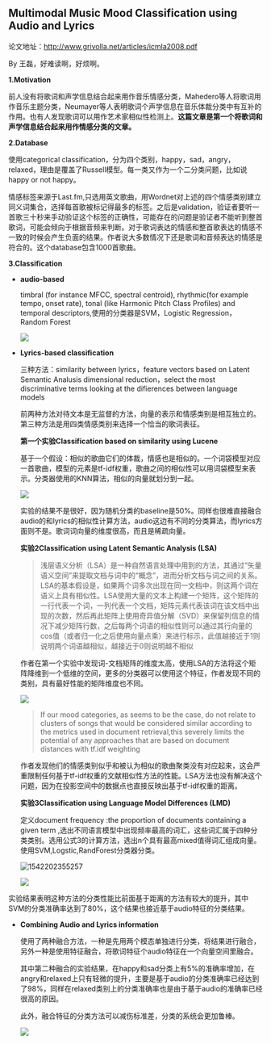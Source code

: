 ## Multimodal Music Mood Classification using Audio and Lyrics 

论文地址：http://www.grivolla.net/articles/icmla2008.pdf

By 王磊，好难读啊，好烦啊。

**1.Motivation**

前人没有将歌词和声学信息结合起来用作音乐情感分类，Mahedero等人将歌词用作音乐主题分类，Neumayer等人表明歌词个声学信息在音乐体裁分类中有互补的作用。也有人发现歌词可以用作艺术家相似性检测上。**这篇文章是第一个将歌词和声学信息结合起来用作情感分类的文章。**

**2.Database**

使用categorical classification，分为四个类别，happy，sad，angry，relaxed，理由是覆盖了Russell模型。每一类又作为一个二分类问题，比如说happy or not happy。

情感标签来源于Last.fm,只选用英文歌曲，用Wordnet对上述的四个情感类别建立同义词集合，选择每首歌被标记得最多的标签。之后是validation，验证者要听一首歌三十秒来手动验证这个标签的正确性，可能存在的问题是验证者不能听到整首歌词，可能会倾向于根据音频来判断。对于歌词表达的情感和整首歌表达的情感不一致的时候会产生负面的结果。作者说大多数情况下还是歌词和音频表达的情感是符合的。这个database包含1000首歌曲。

**3.Classification**

- **audio-based** 

  timbral (for instance MFCC, spectral centroid), rhythmic(for example tempo, onset rate), tonal (like Harmonic Pitch Class Profiles) and temporal descriptors,使用的分类器是SVM，Logistic Regression，Random Forest

  ![](C:\Users\wanglei\Desktop\1542183642(1).jpg)

- **Lyrics-based classification**

  三种方法：similarity between lyrics，feature vectors based on Latent Semantic Analusis dimensional reduction，select the most discriminative terms looking at the difierences between language models

  前两种方法对待文本是无监督的方法，向量的表示和情感类别是相互独立的。第三种方法是用四类情感类别来选择一个恰当的歌词表征。

  **第一个实验Classification based on similarity using Lucene** 

  基于一个假设：相似的歌曲它们的体裁，情感也是相似的。一个词袋模型对应一首歌曲，模型的元素是tf-idf权重，歌曲之间的相似性可以用词袋模型来表示。分类器使用的KNN算法，相似的向量就划分到一起。

  ![](C:\Users\wanglei\Desktop\1542196272(1).jpg)

  实验的结果不是很好，因为随机分类的baseline是50%。同样也很难直接融合audio的和lyrics的相似性计算方法，audio这边有不同的分类算法，而lyrics方面则不是。歌词词向量的维度很高，而且是稀疏向量。

  **实验2Classification using Latent Semantic Analysis (LSA)** 

  > 浅层语义分析（LSA）是一种自然语言处理中用到的方法，其通过“矢量语义空间”来提取文档与词中的“概念”，进而分析文档与词之间的关系。LSA的基本假设是，如果两个词多次出现在同一文档中，则这两个词在语义上具有相似性。LSA使用大量的文本上构建一个矩阵，这个矩阵的一行代表一个词，一列代表一个文档，矩阵元素代表该词在该文档中出现的次数，然后再此矩阵上使用奇异值分解（SVD）来保留列信息的情况下减少矩阵行数，之后每两个词语的相似性则可以通过其行向量的cos值（或者归一化之后使用向量点乘）来进行标示，此值越接近于1则说明两个词语越相似，越接近于0则说明越不相似

  作者在第一个实验中发现词-文档矩阵的维度太高，使用LSA的方法将这个矩阵降维到一个低维的空间，更多的分类器可以使用这个特征，作者发现不同的类别，具有最好性能的矩阵维度也不同。

  ![](C:\Users\wanglei\Desktop\1542200541(1).jpg)

  > If our mood categories, as seems to be the case, do not relate to clusters of songs that would be considered similar according to the metrics used in document retrieval,this severely limits the potential of any approaches that are based on document distances with tf.idf weighting 

  作者发现他们的情感类别似乎和被认为相似的歌曲聚类没有对应起来，这会严重限制任何基于tf-idf权重的文献相似性方法的性能。LSA方法也没有解决这个问题，因为在投影空间中的数据点也直接反映出基于tf-idf权重的距离。

  **实验3Classification using Language Model Differences (LMD)** 

  定义document frequency :the proportion of documents containing a given term ,选出不同语言模型中出现频率最高的词汇，这些词汇属于四种分类类别。选用公式3的计算方法，选出n个具有最高mixed值得词汇组成向量。使用SVM,Logstic,RandForest分类器分类。

  ![1542202355257](C:\Users\wanglei\AppData\Roaming\Typora\typora-user-images\1542202355257.png)

    ![](C:\Users\wanglei\Desktop\1542204113(1).jpg)

 实验结果表明这种方法的分类性能比前面基于距离的方法有较大的提升，其中SVM的分类准确率达到了80%，这个结果也接近基于audio特征的分类结果。

- **Combining Audio and Lyrics information** 

  使用了两种融合方法，一种是先用两个模态单独进行分类，将结果进行融合，另外一种是使用特征融合，将歌词特征个audio特征在一个向量空间里融合。

  其中第二种融合的实验结果，在happy和sad分类上有5%的准确率增加，在angry和relaxed上只有轻微的提升，主要是基于audio的分类准确率已经达到了98%，同样在relaxed类别上的分类准确率也是由于基于audio的准确率已经很高的原因。

  此外，融合特征的分类方法可以减伤标准差，分类的系统会更加鲁棒。

  ![](C:\Users\wanglei\Desktop\1542204922(1).jpg)